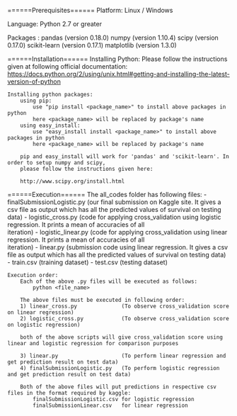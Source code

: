 ======Prerequisites======
Platform: Linux / Windows

Language: Python 2.7 or greater

Packages :
	pandas (version 0.18.0)
	numpy  (version 1.10.4)
	scipy  (version 0.17.0)
	scikit-learn (version 0.17.1)
	matplotlib (version 1.3.0)

======Installation======
	Installing Python:
		Please follow the instructions given at following official documentation:
		https://docs.python.org/2/using/unix.html#getting-and-installing-the-latest-version-of-python

	Installing python packages:
		using pip:
			use "pip install <package_name>" to install above packages in python
			here <package_name> will be replaced by package's name 
		using easy_install:
			use "easy_install install <package_name>" to install above packages in python
			here <package_name> will be replaced by package's name

		pip and easy_install will work for 'pandas' and 'scikit-learn'. In order to setup numpy and scipy, 
		please follow the instructions given here:

		http://www.scipy.org/install.html

======Execution======
	The all_codes folder has following files:
		- finalSubmissionLogistic.py (our final submission on Kaggle site. It gives a csv file as output which has all the predicted values of 
									  survival on testing data)
		- logistic_cross.py          (code for applying cross_validation using logistic regression. It prints a mean of accuracies of all    
		  								iteration)
		- logistic_linear.py         (code for applying cross_validation using linear regression. It prints a mean of accuracies of all    
		  								iteration)
		- linear.py                  (submission code using linear regression. It gives a csv file as output which has all the predicted values 
									  of survival on testing data)
		- train.csv                  (training dataset)
		- test.csv                   (testing dataset)
	
	Execution order:
		Each of the above .py files will be executed as follows:
			python <file_name>

		The above files must be executed in following order:
		1) linear_cross.py   			(To observe cross_validation score on linear regression)
		2) logistic_cross.py 			(To observe cross_validation score on logistic regression)

		both of the above scripts will give cross_validation score using linear and logistic regression for comparison purposes
		
		3) linear.py         			(To perform linear regression and get prediction result on test data)
		4) finalSubmissionLogistic.py   (To perform logistic regression and get prediction result on test data)

		Both of the above files will put predictions in respective csv files in the format required by kaggle: 
			finalSubmissionLogistic.csv for logistic regression
			finalSubmissionLinear.csv   for linear regression



